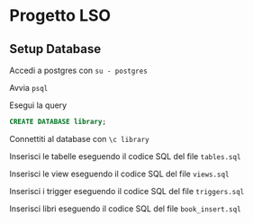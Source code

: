 # Progetto LSO

## Setup Database
Accedi a postgres con `su - postgres`

Avvia `psql`

Esegui la query 
```sql
CREATE DATABASE library;
```

Connettiti al database con `\c library`

Inserisci le tabelle eseguendo il codice SQL del file `tables.sql`

Inserisci le view eseguendo il codice SQL del file `views.sql`

Inserisci i trigger eseguendo il codice SQL del file `triggers.sql`

Inserisci libri eseguendo il codice SQL del file `book_insert.sql`